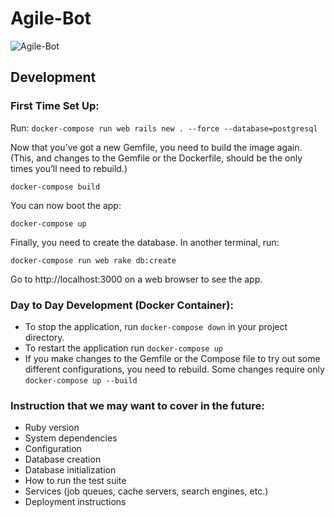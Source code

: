 # Agile-Bot

![Agile-Bot](https://uk.legocentric.com/data/lego-0070354-axls-rumble-maker/img/02b7656d-ace2-49bf-9349-8926dcc28d34-small.jpg)

## Development
### First Time Set Up:
Run: `docker-compose run web rails new . --force --database=postgresql`

Now that you’ve got a new Gemfile, you need to build the image again. (This, and changes to the Gemfile or the Dockerfile, should be the only times you’ll need to rebuild.)

`docker-compose build`

You can now boot the app:

`docker-compose up`

Finally, you need to create the database. In another terminal, run:

`docker-compose run web rake db:create`

Go to http://localhost:3000 on a web browser to see the app.

### Day to Day Development (Docker Container):
- To stop the application, run `docker-compose down` in your project directory.
- To restart the application run `docker-compose up`
- If you make changes to the Gemfile or the Compose file to try out some different configurations, you need to rebuild. Some changes require only `docker-compose up --build`

### Instruction that we may want to cover in the future:

* Ruby version
* System dependencies
* Configuration
* Database creation
* Database initialization
* How to run the test suite
* Services (job queues, cache servers, search engines, etc.)
* Deployment instructions
